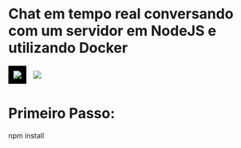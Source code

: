 # Chat em tempo real conversando com um servidor em NodeJS e utilizando Docker
<img src="https://nodejs.org/static/images/logo.svg" style="max-width: 40%;
    background: #000; padding: 2%;">
<img src="https://www.mundodocker.com.br/wp-content/uploads/2015/06/docker_facebook_share.png" style="max-width: 40%; padding: 2%;" >
# Primeiro Passo:
npm install
#
